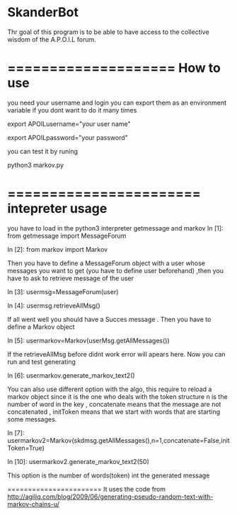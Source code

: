 SkanderBot
====================
Thr goal of this program is to be able to have access to the collective wisdom of the A.P.O.I.L forum.

====================
How to use
====================
you need your username and login
you can export them as an environment variable if you dont want to do it many times

export APOILusername="your user name"

export APOILpassword="your password"

you can test it by runing 

python3 markov.py

=======================
intepreter usage
=======================
you have to load in the python3 interpreter getmessage and markov
In [1]: from getmessage import MessageForum

In [2]: from markov import Markov

Then you have to define a MessageForum object with a user whose messages you want to get (you have to define user beforehand)
,then you have to ask to retrieve message of the user

In [3]: usermsg=MessageForum(user)

In [4]: usermsg.retrieveAllMsg()

If all went well you should have a Succes message . Then you have to define a Markov object

In [5]: usermarkov=Markov(userMsg.getAllMessages())

If the retrieveAllMsg before didnt work error will apears here.
Now you can run and test generating

In [6]: usermarkov.generate_markov_text2()

You can also use different option with the algo, this require to reload a markov object since it is the one who deals with the token structure
n is the number of word in the key , concatenate means that the message are not concatenated , initToken means that we start with words that are starting some messages.

In [7]: usermarkov2=Markov(skdmsg.getAllMessages(),n=1,concatenate=False,initToken=True)

In [10]: usermarkov2.generate_markov_text2(50)

This option is the number of words(token) int the generated message

=======================
It uses the code from  http://agiliq.com/blog/2009/06/generating-pseudo-random-text-with-markov-chains-u/
